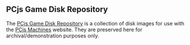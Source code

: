 ## PCjs Game Disk Repository

The [PCjs Game Disk Repository](https://github.com/jeffpar/pcjs-gamedisks) is a collection of disk images
for use with the [PCjs Machines](https://www.pcjs.org) website.  They are preserved here for archival/demonstration purposes only.
